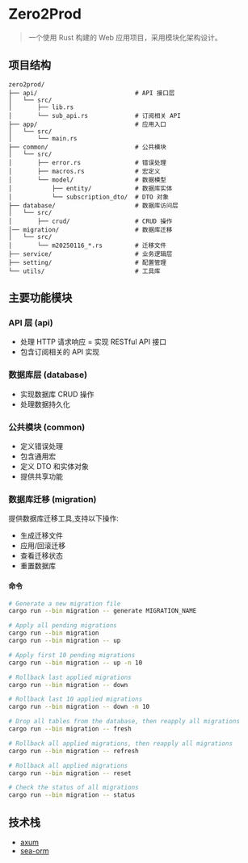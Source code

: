 # Zero2Prod
> 一个使用 Rust 构建的 Web 应用项目，采用模块化架构设计。

## 项目结构
```tree
zero2prod/
├── api/                           # API 接口层
│   └── src/
│       ├── lib.rs
│       └── sub_api.rs             # 订阅相关 API
├── app/                           # 应用入口
│   └── src/
│       └── main.rs
├── common/                        # 公共模块
│   └── src/
│       ├── error.rs               # 错误处理
│       ├── macros.rs              # 宏定义
│       └── model/                 # 数据模型
│           ├── entity/            # 数据库实体
│           └── subscription_dto/  # DTO 对象
├── database/                      # 数据库访问层
│   └── src/
│       ├── crud/                  # CRUD 操作
│── migration/                     # 数据库迁移
│   └── src/
│       └── m20250116_*.rs         # 迁移文件
├── service/                       # 业务逻辑层
├── setting/                       # 配置管理
└── utils/                         # 工具库
```

## 主要功能模块

### API 层 (api)
- 处理 HTTP 请求响应
= 实现 RESTful API 接口
- 包含订阅相关的 API 实现

### 数据库层 (database)
- 实现数据库 CRUD 操作
- 处理数据持久化

### 公共模块 (common)
- 定义错误处理
- 包含通用宏
- 定义 DTO 和实体对象
- 提供共享功能

### 数据库迁移 (migration)
提供数据库迁移工具,支持以下操作:
- 生成迁移文件
- 应用/回滚迁移
- 查看迁移状态
- 重置数据库

#### 命令
```sh
# Generate a new migration file
cargo run --bin migration -- generate MIGRATION_NAME

# Apply all pending migrations
cargo run --bin migration
cargo run --bin migration -- up

# Apply first 10 pending migrations
cargo run --bin migration -- up -n 10

# Rollback last applied migrations
cargo run --bin migration -- down

# Rollback last 10 applied migrations
cargo run --bin migration -- down -n 10

# Drop all tables from the database, then reapply all migrations
cargo run --bin migration -- fresh

# Rollback all applied migrations, then reapply all migrations
cargo run --bin migration -- refresh

# Rollback all applied migrations
cargo run --bin migration -- reset

# Check the status of all migrations
cargo run --bin migration -- status
```

## 技术栈
- [axum]()
- [sea-orm]()

